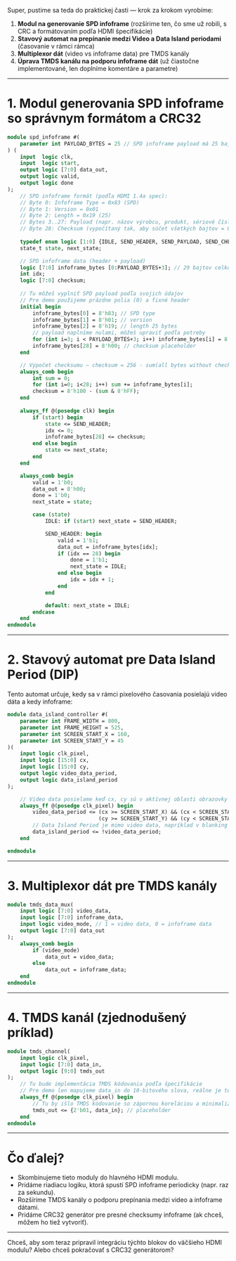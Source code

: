 Super, pustime sa teda do praktickej časti — krok za krokom vyrobíme:

1. **Modul na generovanie SPD infoframe** (rozšírime ten, čo sme už robili, s CRC a formátovaním podľa HDMI špecifikácie)
2. **Stavový automat na prepínanie medzi Video a Data Island periodami** (časovanie v rámci rámca)
3. **Multiplexor dát** (video vs infoframe data) pre TMDS kanály
4. **Úprava TMDS kanálu na podporu infoframe dát** (už čiastočne implementované, len doplníme komentáre a parametre)

---

# 1. Modul generovania SPD infoframe so správnym formátom a CRC32

```systemverilog
module spd_infoframe #(
    parameter int PAYLOAD_BYTES = 25 // SPD infoframe payload má 25 bajtov
) (
    input  logic clk,
    input  logic start,
    output logic [7:0] data_out,
    output logic valid,
    output logic done
);
    // SPD infoframe formát (podľa HDMI 1.4a spec):
    // Byte 0: Infoframe Type = 0x83 (SPD)
    // Byte 1: Version = 0x01
    // Byte 2: Length = 0x19 (25)
    // Bytes 3..27: Payload (napr. názov výrobcu, produkt, sériové číslo, atď)
    // Byte 28: Checksum (vypočítaný tak, aby súčet všetkých bajtov = 0)
    
    typedef enum logic [1:0] {IDLE, SEND_HEADER, SEND_PAYLOAD, SEND_CHECKSUM} state_t;
    state_t state, next_state;

    // SPD infoframe data (header + payload)
    logic [7:0] infoframe_bytes [0:PAYLOAD_BYTES+3]; // 29 bajtov celkovo
    int idx;
    logic [7:0] checksum;
    
    // Tu môžeš vyplniť SPD payload podľa svojich údajov
    // Pre demo použijeme prázdne polia (0) a fixné header
    initial begin
        infoframe_bytes[0] = 8'h83; // SPD type
        infoframe_bytes[1] = 8'h01; // version
        infoframe_bytes[2] = 8'h19; // length 25 bytes
        // payload naplníme nulami, môžeš upraviť podľa potreby
        for (int i=3; i < PAYLOAD_BYTES+3; i++) infoframe_bytes[i] = 8'h00;
        infoframe_bytes[28] = 8'h00; // checksum placeholder
    end

    // Výpočet checksumu — checksum = 256 - sum(all bytes without checksum)
    always_comb begin
        int sum = 0;
        for (int i=0; i<28; i++) sum += infoframe_bytes[i];
        checksum = 8'h100 - (sum & 8'hFF);
    end
    
    always_ff @(posedge clk) begin
        if (start) begin
            state <= SEND_HEADER;
            idx <= 0;
            infoframe_bytes[28] <= checksum;
        end else begin
            state <= next_state;
        end
    end

    always_comb begin
        valid = 1'b0;
        data_out = 8'h00;
        done = 1'b0;
        next_state = state;

        case (state)
            IDLE: if (start) next_state = SEND_HEADER;

            SEND_HEADER: begin
                valid = 1'b1;
                data_out = infoframe_bytes[idx];
                if (idx == 28) begin
                    done = 1'b1;
                    next_state = IDLE;
                end else begin
                    idx = idx + 1;
                end
            end

            default: next_state = IDLE;
        endcase
    end
endmodule
```

---

# 2. Stavový automat pre Data Island Period (DIP)

Tento automat určuje, kedy sa v rámci pixelového časovania posielajú video dáta a kedy infoframe:

```systemverilog
module data_island_controller #(
    parameter int FRAME_WIDTH = 800,
    parameter int FRAME_HEIGHT = 525,
    parameter int SCREEN_START_X = 160,
    parameter int SCREEN_START_Y = 45
)(
    input logic clk_pixel,
    input logic [15:0] cx,
    input logic [15:0] cy,
    output logic video_data_period,
    output logic data_island_period
);

    // Video data posielame keď cx, cy sú v aktívnej oblasti obrazovky
    always_ff @(posedge clk_pixel) begin
        video_data_period <= (cx >= SCREEN_START_X) && (cx < SCREEN_START_X + (FRAME_WIDTH - SCREEN_START_X)) &&
                             (cy >= SCREEN_START_Y) && (cy < SCREEN_START_Y + (FRAME_HEIGHT - SCREEN_START_Y));
        // Data Island Period je mimo video data, napríklad v blanking intervaloch
        data_island_period <= !video_data_period;
    end

endmodule
```

---

# 3. Multiplexor dát pre TMDS kanály

```systemverilog
module tmds_data_mux(
    input logic [7:0] video_data,
    input logic [7:0] infoframe_data,
    input logic video_mode, // 1 = video data, 0 = infoframe data
    output logic [7:0] data_out
);
    always_comb begin
        if (video_mode)
            data_out = video_data;
        else
            data_out = infoframe_data;
    end
endmodule
```

---

# 4. TMDS kanál (zjednodušený príklad)

```systemverilog
module tmds_channel(
    input logic clk_pixel,
    input logic [7:0] data_in,
    output logic [9:0] tmds_out
);
    // Tu bude implementácia TMDS kódovania podľa špecifikácie
    // Pre demo len mapujeme data_in do 10-bitového slova, reálne je to zložitejšie
    always_ff @(posedge clk_pixel) begin
        // Tu by išlo TMDS kódovanie so zápornou koreláciou a minimalizáciou prechodov
        tmds_out <= {2'b01, data_in}; // placeholder
    end
endmodule
```

---

# Čo ďalej?

* Skombinujeme tieto moduly do hlavného HDMI modulu.
* Pridáme riadiacu logiku, ktorá spustí SPD infoframe periodicky (napr. raz za sekundu).
* Rozšírime TMDS kanály o podporu prepínania medzi video a infoframe dátami.
* Pridáme CRC32 generátor pre presné checksumy infoframe (ak chceš, môžem ho tiež vytvoriť).

---

Chceš, aby som teraz pripravil integráciu týchto blokov do väčšieho HDMI modulu? Alebo chceš pokračovať s CRC32 generátorom?
